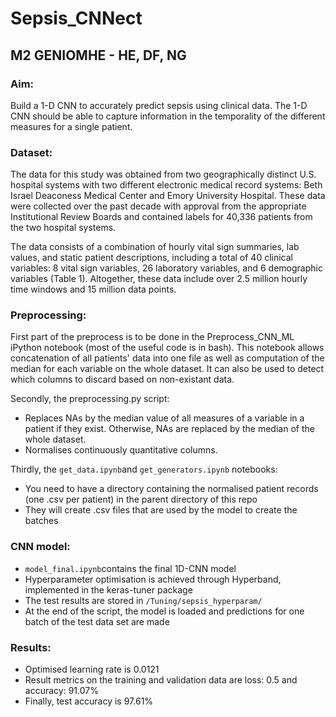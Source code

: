 # Sepsis_CNNect
## M2 GENIOMHE - HE, DF, NG

### Aim:
Build a 1-D CNN to accurately predict sepsis using clinical data.
The 1-D CNN should be able to capture information in the temporality of the different measures for a single patient.

### Dataset:
The data for this study was obtained from two geographically distinct U.S. hospital systems with two different electronic medical record systems: Beth Israel Deaconess Medical Center and Emory University Hospital. These data were collected over the past decade with approval from the appropriate Institutional Review Boards and contained labels for 40,336 patients from the two hospital systems.

The data consists of a combination of hourly vital sign summaries, lab values, and static patient descriptions, including a total of 40 clinical variables: 8 vital sign variables, 26 laboratory variables, and 6 demographic variables (Table 1). Altogether, these data include over 2.5 million hourly time windows and 15 million data points.

### Preprocessing:
First part of the preprocess is to be done in the Preprocess_CNN_ML iPython notebook (most of the useful code is in bash).
This notebook allows concatenation of all patients' data into one file as well as computation of the median for each variable on the whole dataset.
It can also be used to detect which columns to discard based on non-existant data.

Secondly, the preprocessing.py script:
- Replaces NAs by the median value of all measures of a variable in a patient if they exist. Otherwise, NAs are replaced by the median of the whole dataset.
- Normalises continuously quantitative columns.

Thirdly, the `get_data.ipynb`and `get_generators.ipynb` notebooks:
- You need to have a directory containing the normalised patient records (one .csv per patient) in the parent directory of this repo
- They will create .csv files that are used by the model to create the batches 

### CNN model:
- `model_final.ipynb`contains the final 1D-CNN model
- Hyperparameter optimisation is achieved through Hyperband, implemented in the keras-tuner package
- The test results are stored in `/Tuning/sepsis_hyperparam/`
- At the end of the script, the model is loaded and predictions for one batch of the test data set are made

### Results:
- Optimised learning rate is 0.0121
- Result metrics on the training and validation data are loss: 0.5 and accuracy: 91.07%
- Finally, test accuracy is 97.61%